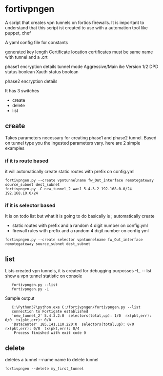 # fortivpngen
A script that creates vpn tunnels on fortios firewalls.
It is important to understand that this script ist created to use with a automation tool like
puppet, chef  

A yaml config file for constants
 
generated key length
Certificate location certificates must be same name with tunnel and a .crt 

phase1 encryption details
tunnel mode Aggressive/Main
ike Version 1/2
DPD status boolean
Xauth status boolean


phase2 encryption details

It has 3 switches 
- create
- delete
- list


## create
Takes parameters necessary for creating phase1 and phase2 tunnel. Based on tunnel type you
    the ingested parameters vary. here are 2 simple examples
   
   ### if it is route based
   it will automatically create static routes with prefix on config.yml
   
    fortivpngen.py --create vpntunnelname fw_Out_interface remotegateway source_subnet dest_subnet
    fortivpngen.py -C new_tunnel_2 wan1 5.4.3.2 192.168.0.0/24 192.168.10.0/24
       
   ### if it is selector based
   It is on todo list but what it is going to do basically is ;
   automatically create 
   - static routes with prefix and a random 4 digit number on config.yml
   - firewall rules with prefix and a random 4 digit number on config.yml
   
    fortivpngen.py --create selector vpntunnelname fw_Out_interface remotegateway source_subnet dest_subnet
       
## list
   Lists created vpn tunnels, it is created for debugging purposses
   -L, --list
   show a vpn tunnel statistic on console
   
       fortivpngen.py --list 
       fortivpngen.py -L 
   
   Sample output
    
       C:\Python37\python.exe C:/fortivpngen/fortivpngen.py --list 
       connection to Fortigate established
       'new_tunnel_2' 5.4.3.2:0  selectors(total,up): 1/0  rx(pkt,err): 0/0  tx(pkt,err): 0/0
       'Datacenter' 185.141.110.220:0  selectors(total,up): 0/0  rx(pkt,err): 0/0  tx(pkt,err): 0/4
        Process finished with exit code 0



## delete
   deletes a tunnel 
    --name name to delete tunnel
    
    fortivpngen --delete my_first_tunnel 



